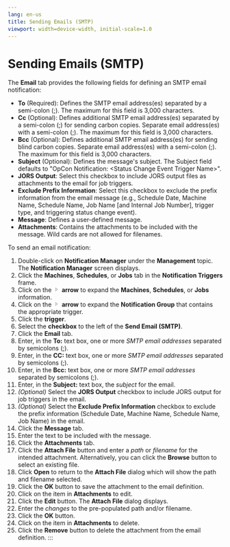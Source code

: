 ```yaml
---
lang: en-us
title: Sending Emails (SMTP)
viewport: width=device-width, initial-scale=1.0
---
```


# Sending Emails (SMTP)

The **Email** tab provides the following fields for defining an SMTP
email notification:

-   **To** (Required): Defines the SMTP email address(es) separated by a
    semi-colon (;). The maximum for this field is 3,000 characters.
-   **Cc** (Optional): Defines additional SMTP email address(es)
    separated by a semi-colon (;) for sending carbon copies. Separate
    email address(es) with a semi-colon (;). The maximum for this field
    is 3,000 characters.
-   **Bcc** (Optional): Defines additional SMTP email address(es) for
    sending blind carbon copies. Separate email address(es) with a
    semi-colon (;). The maximum for this field is 3,000 characters.
-   **Subject** (Optional): Defines the message's subject. The Subject
    field defaults to "OpCon Notification: \<Status Change Event
    Trigger Name\>".
-   **JORS Output**: Select this checkbox to include JORS output files
    as attachments to the email for job triggers.
-   **Exclude Prefix Information**: Select this checkbox to exclude the
    prefix information from the email message (e.g., Schedule Date,
    Machine Name, Schedule Name, Job Name \[and Internal Job Number\],     trigger type, and triggering status change event).
-   **Message**: Defines a user-defined message.
-   **Attachments**: Contains the attachments to be included with the
    message. Wild cards are not allowed for filenames.

To send an email notification:

1.  Double-click on **Notification Manager** under the **Management**
    topic. The **Notification Manager** screen displays.
2.  Click the **Machines**, **Schedules**, or **Jobs** tab in the
    **Notification Triggers** frame.
3.  Click on the ![](../../../Resources/Images/EM/EMarrowtoexpand.png)
    **arrow** to expand the **Machines**, **Schedules**, or **Jobs**
    information.
4.  Click on the ![](../../../Resources/Images/EM/EMarrowtoexpand.png)
    **arrow** to expand the **Notification Group** that contains the
    appropriate trigger.
5.  Click the **trigger**.
6.  Select the **checkbox** to the left of the **Send Email (SMTP)**.
7.  Click the **Email** tab.
8.  Enter, in the **To:** text box, one or more *SMTP email addresses*
    separated by semicolons (;).
9.  Enter, in the **CC:** text box, one or more *SMTP email addresses*
    separated by semicolons (;).
10. Enter, in the **Bcc:** text box, one or more *SMTP email addresses*
    separated by semicolons (;).
11. Enter, in the **Subject:** text box, the *subject* for the email.
12. *(Optional)* Select the **JORS Output** checkbox to
    include JORS output for job triggers in the email.
13. *(Optional)* Select the **Exclude Prefix
    Information** checkbox to exclude the prefix information (Schedule
    Date, Machine Name, Schedule Name, Job Name) in the email.
14. Click the **Message** tab.
15. Enter the text to be included with the message.
16. Click the **Attachments** tab.
17. Click the **Attach File** button and enter a *path* or *filename*
    for the intended attachment. Alternatively, you can click the
    **Browse** button to select an existing file.
18. Click **Open** to return to the **Attach File** dialog which will
    show the path and filename selected.
19. Click the **OK** button to save the attachment to the email
    definition.
20. Click on the item in **Attachments** to edit.
21. Click the **Edit** button. The **Attach File** dialog displays.
22. Enter the *changes* to the pre-populated path and/or filename.
23. Click the **OK** button.
24. Click on the item in **Attachments** to delete.
25. Click the **Remove** button to delete the attachment from the email
    definition.
:::

 

